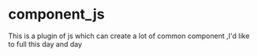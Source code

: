 component_js
============

This is a plugin of js which can create a lot of common component ,I'd like to full this day and day
